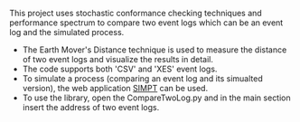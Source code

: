 This project uses stochastic conformance checking techniques and performance spectrum to compare two event logs which can be an event log and the simulated process.
- The Earth Mover's Distance technique is used to measure the distance of two event logs and visualize the results in detail. 
- The code supports both 'CSV' and 'XES' event logs. 
- To simulate a process (comparing an event log and its simualted version), the web application [SIMPT](https://github.com/mbafrani/SIMPT-SimulatingProcessTrees) can be used. 
- To use the library, open the CompareTwoLog.py and in the main section insert the address of two event logs. 
